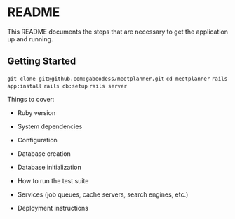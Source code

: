 # README

This README documents the steps that are necessary to get the
application up and running.

## Getting Started
`git clone git@github.com:gabeodess/meetplanner.git`
`cd meetplanner`
`rails app:install`
`rails db:setup`
`rails server`

Things to cover:

* Ruby version

* System dependencies

* Configuration

* Database creation

* Database initialization

* How to run the test suite

* Services (job queues, cache servers, search engines, etc.)

* Deployment instructions
